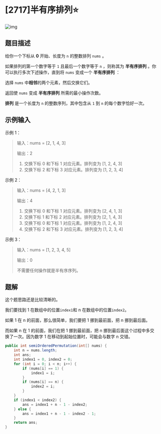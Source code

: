 # [2717]半有序排列⭐

![img](https://gitee.com/ziyuexuan/image/raw/master/ziyuexuan/image/202412111616981.jpeg)

## 题目描述

给你一个下标从 **0** 开始、长度为 `n` 的整数排列 `nums` 。

如果排列的第一个数字等于 `1` 且最后一个数字等于 `n` ，则称其为 **半有序排列** 。你可以执行多次下述操作，直到将 `nums` 变成一个 **半有序排列** ：

选择 `nums` 中**相邻**的两个元素，然后交换它们。

返回使 `nums` 变成 **半有序排列** 所需的最小操作次数。

**排列** 是一个长度为 `n` 的整数序列，其中包含从 `1` 到 `n` 的每个数字恰好一次。

## 示例输入

示例 1：

>   输入：nums = [2,  1,  4,  3]
>
>   输出：2
>
>   1.  交换下标 0 和下标 1 对应元素。排列变为 [1,  2,  4,  3]
>   2.  交换下标 2 和下标 3 对应元素。排列变为 [1,  2,  3,  4]

示例 2：

>   输入：nums = [4,  2,  1,  3]
>
>   输出：4
>
>   1.  交换下标 0 和下标 1 对应元素。排列变为 [2,  4,  1,  3]
>   2.  交换下标 1 和下标 2 对应元素。排列变为 [2,  1,  4,  3]
>   3.  交换下标 0 和下标 1 对应元素。排列变为 [1,  2,  4,  3]
>   4.  交换下标 2 和下标 3 对应元素。排列变为 [1,  2,  3,  4]

示例 3：

>   输入：nums = [1,  2,  3,  4,  5]
>
>   输出：0
>
>   不需要任何操作就是半有序序列。

## 题解

这个题思路还是比较清晰的。

我们要找到 1 在数组中的位置`index1`和 n 在数组中的位置`index2`。

如果 1 在 n 的前面，那么很简单，我们要把 1 挪到最前面，把 n 挪到最后面。

而如果 n 在 1 的前面，我们在把 1 挪到最前面，把 n 挪到最后面这个过程中多交换了一次。因为数字 1 在移动到起始位置时，可能会与数字 n 交错。

```java
public int semiOrderedPermutation(int[] nums) {
    int n = nums.length;
    int ans;
    int index1 = 0, index2 = 0;
    for (int i = 0; i < n; i++) {
        if (nums[i] == 1) {
            index1 = i;
        }
        if (nums[i] == n) {
            index2 = i;
        }
    }
    if (index1 < index2) {
        ans = index1 + n - 1 - index2;
    } else {
        ans = index1 + n - 1 - index2 - 1;
    }
    return ans;
}
```


